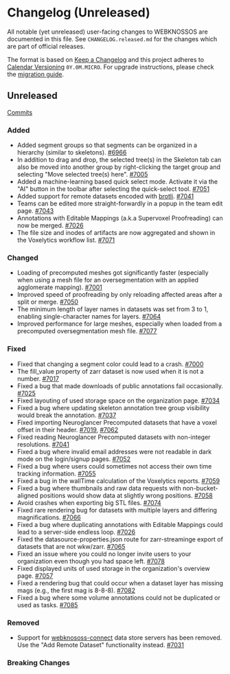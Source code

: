 # Changelog (Unreleased)

All notable (yet unreleased) user-facing changes to WEBKNOSSOS are documented in this file.
See `CHANGELOG.released.md` for the changes which are part of official releases.

The format is based on [Keep a Changelog](http://keepachangelog.com/en/1.0.0/)
and this project adheres to [Calendar Versioning](http://calver.org/) `0Y.0M.MICRO`.
For upgrade instructions, please check the [migration guide](MIGRATIONS.released.md).

## Unreleased
[Commits](https://github.com/scalableminds/webknossos/compare/23.05.2...HEAD)

### Added
- Added segment groups so that segments can be organized in a hierarchy (similar to skeletons). [#6966](https://github.com/scalableminds/webknossos/pull/6966)
- In addition to drag and drop, the selected tree(s) in the Skeleton tab can also be moved into another group by right-clicking the target group and selecting "Move selected tree(s) here". [#7005](https://github.com/scalableminds/webknossos/pull/7005)
- Added a machine-learning based quick select mode. Activate it via the "AI" button in the toolbar after selecting the quick-select tool. [#7051](https://github.com/scalableminds/webknossos/pull/7051)
- Added support for remote datasets encoded with [brotli](https://datatracker.ietf.org/doc/html/rfc7932). [#7041](https://github.com/scalableminds/webknossos/pull/7041)
- Teams can be edited more straight-forwardly in a popup in the team edit page. [#7043](https://github.com/scalableminds/webknossos/pull/7043)
- Annotations with Editable Mappings (a.k.a Supervoxel Proofreading) can now be merged. [#7026](https://github.com/scalableminds/webknossos/pull/7026)
- The file size and inodes of artifacts are now aggregated and shown in the Voxelytics workflow list. [#7071](https://github.com/scalableminds/webknossos/pull/7071)

### Changed
- Loading of precomputed meshes got significantly faster (especially when using a mesh file for an oversegmentation with an applied agglomerate mapping). [#7001](https://github.com/scalableminds/webknossos/pull/7001)
- Improved speed of proofreading by only reloading affected areas after a split or merge. [#7050](https://github.com/scalableminds/webknossos/pull/7050)
- The minimum length of layer names in datasets was set from 3 to 1, enabling single-character names for layers. [#7064](https://github.com/scalableminds/webknossos/pull/7064)
- Improved performance for large meshes, especially when loaded from a precomputed oversegmentation mesh file. [#7077](https://github.com/scalableminds/webknossos/pull/7077)

### Fixed
- Fixed that changing a segment color could lead to a crash. [#7000](https://github.com/scalableminds/webknossos/pull/7000)
- The fill_value property of zarr dataset is now used when it is not a number. [#7017](https://github.com/scalableminds/webknossos/pull/7017)
- Fixed a bug that made downloads of public annotations fail occasionally. [#7025](https://github.com/scalableminds/webknossos/pull/7025)
- Fixed layouting of used storage space on the organization page. [#7034](https://github.com/scalableminds/webknossos/pull/7034)
- Fixed a bug where updating skeleton annotation tree group visibility would break the annotation. [#7037](https://github.com/scalableminds/webknossos/pull/7037)
- Fixed importing Neuroglancer Precomputed datasets that have a voxel offset in their header. [#7019](https://github.com/scalableminds/webknossos/pull/7019), [#7062](https://github.com/scalableminds/webknossos/pull/7062)
- Fixed reading Neuroglancer Precomputed datasets with non-integer resolutions. [#7041](https://github.com/scalableminds/webknossos/pull/7041)
- Fixed a bug where invalid email addresses were not readable in dark mode on the login/signup pages. [#7052](https://github.com/scalableminds/webknossos/pull/7052)
- Fixed a bug where users could sometimes not access their own time tracking information. [#7055](https://github.com/scalableminds/webknossos/pull/7055)
- Fixed a bug in the wallTime calculation of the Voxelytics reports. [#7059](https://github.com/scalableminds/webknossos/pull/7059) 
- Fixed a bug where thumbnails and raw data requests with non-bucket-aligned positions would show data at slightly wrong positions. [#7058](https://github.com/scalableminds/webknossos/pull/7058)
- Avoid crashes when exporting big STL files. [#7074](https://github.com/scalableminds/webknossos/pull/7074)
- Fixed rare rendering bug for datasets with multiple layers and differing magnifications. [#7066](https://github.com/scalableminds/webknossos/pull/7066)
- Fixed a bug where duplicating annotations with Editable Mappings could lead to a server-side endless loop. [#7026](https://github.com/scalableminds/webknossos/pull/7026)
- Fixed the datasource-properties.json route for zarr-streaminge export of datasets that are not wkw/zarr.  [#7065](https://github.com/scalableminds/webknossos/pull/7065)
- Fixed an issue where you could no longer invite users to your organization even though you had space left. [#7078](https://github.com/scalableminds/webknossos/pull/7078)
- Fixed displayed units of used storage in the organization's overview page. [#7057](https://github.com/scalableminds/webknossos/pull/7057)
- Fixed a rendering bug that could occur when a dataset layer has missing mags (e.g., the first mag is 8-8-8). [#7082](https://github.com/scalableminds/webknossos/pull/7082)
- Fixed a bug where some volume annotations could not be duplicated or used as tasks. [#7085](https://github.com/scalableminds/webknossos/pull/7085)

### Removed
- Support for [webknososs-connect](https://github.com/scalableminds/webknossos-connect) data store servers has been removed. Use the "Add Remote Dataset" functionality instead. [#7031](https://github.com/scalableminds/webknossos/pull/7031)

### Breaking Changes
